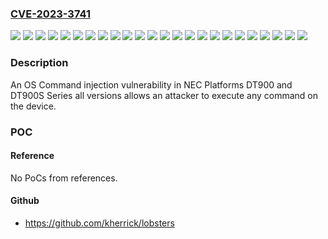 ### [CVE-2023-3741](https://cve.mitre.org/cgi-bin/cvename.cgi?name=CVE-2023-3741)
![](https://img.shields.io/static/v1?label=Product&message=ITK-12D-1(BK)TEL&color=blue)
![](https://img.shields.io/static/v1?label=Product&message=ITK-12D-1P(BK)TEL&color=blue)
![](https://img.shields.io/static/v1?label=Product&message=ITK-12DG-1P(BK)TEL&color=blue)
![](https://img.shields.io/static/v1?label=Product&message=ITK-32LCG-1P(BK)TEL&color=blue)
![](https://img.shields.io/static/v1?label=Product&message=ITK-32LCGS-1(BK)%20TEL&color=blue)
![](https://img.shields.io/static/v1?label=Product&message=ITK-32LCGS-1A(BK)%20TEL&color=blue)
![](https://img.shields.io/static/v1?label=Product&message=ITK-32LCGS-1P(BK)%20TEL&color=blue)
![](https://img.shields.io/static/v1?label=Product&message=ITK-32TCG-1P(BK)TEL&color=blue)
![](https://img.shields.io/static/v1?label=Product&message=ITK-32TCGS-1(BK)%20TEL&color=blue)
![](https://img.shields.io/static/v1?label=Product&message=ITK-32TCGS-1A(BK)%20TEL&color=blue)
![](https://img.shields.io/static/v1?label=Product&message=ITK-32TCGS-1P(BK)%20TEL&color=blue)
![](https://img.shields.io/static/v1?label=Product&message=ITK-6D-1(BK)TEL&color=blue)
![](https://img.shields.io/static/v1?label=Product&message=ITK-6D-1P(BK)TEL&color=blue)
![](https://img.shields.io/static/v1?label=Product&message=ITK-6DG-1P(BK)TEL&color=blue)
![](https://img.shields.io/static/v1?label=Product&message=ITK-6DGS-1(BK)%20TEL&color=blue)
![](https://img.shields.io/static/v1?label=Product&message=ITK-6DGS-1A(BK)%20TEL&color=blue)
![](https://img.shields.io/static/v1?label=Product&message=ITK-6DGS-1P(BK)%20TEL&color=blue)
![](https://img.shields.io/static/v1?label=Product&message=ITK-8LCG-1P(BK)TEL&color=blue)
![](https://img.shields.io/static/v1?label=Product&message=ITK-8LCX-1(BK)TEL&color=blue)
![](https://img.shields.io/static/v1?label=Product&message=ITK-8LCX-1P(BK)TEL&color=blue)
![](https://img.shields.io/static/v1?label=Product&message=ITK-8TCGX-1(BK)TEL&color=blue)
![](https://img.shields.io/static/v1?label=Product&message=ITK-8TCGX-1P(BK)TEL&color=blue)
![](https://img.shields.io/static/v1?label=Version&message=all%20versions%20&color=brightgreen)
![](https://img.shields.io/static/v1?label=Vulnerability&message=CWE-78%3A%20Improper%20Neutralization%20of%20Special%20Elements%20used%20in%20an%20OS%20Command&color=brightgreen)

### Description

An OS Command injection vulnerability in NEC Platforms DT900 and DT900S Series all versions allows an attacker to execute any command on the device.

### POC

#### Reference
No PoCs from references.

#### Github
- https://github.com/kherrick/lobsters


